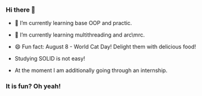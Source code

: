 ### Hi there 👋

- 🌱 I’m currently learning base OOP and practic.

- 🌱 I’m currently learning multithreading and arc\mrc.

- 😄 Fun fact: August 8 - World Cat Day! Delight them with delicious food!

- Studying SOLID is not easy!

- At the moment I am additionally going through an internship.

### It is fun? Oh yeah!
<!--

Here are some ideas to get you started:

- 🔭 I’m currently working on 
- 🌱 I’m currently learning 
- 👯 I’m looking to collaborate on ...
- 🤔 I’m looking for help with ...
- 💬 Ask me about ...
- 📫 How to reach me: ...
- 😄 Pronouns: ...
- ⚡ Fun fact: ...
-->
